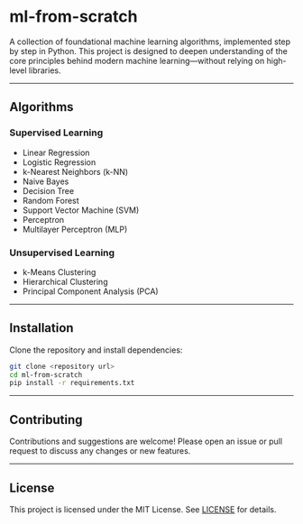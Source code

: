 # ml-from-scratch

A collection of foundational machine learning algorithms, implemented step by step in Python. This project is designed to deepen understanding of the core principles behind modern machine learning—without relying on high-level libraries.

---

## Algorithms

### Supervised Learning
- Linear Regression
- Logistic Regression
- k-Nearest Neighbors (k-NN)
- Naive Bayes
- Decision Tree
- Random Forest
- Support Vector Machine (SVM)
- Perceptron
- Multilayer Perceptron (MLP)

### Unsupervised Learning
- k-Means Clustering
- Hierarchical Clustering
- Principal Component Analysis (PCA)

---

## Installation

Clone the repository and install dependencies:

```bash
git clone <repository url>
cd ml-from-scratch
pip install -r requirements.txt
```

---

## Contributing

Contributions and suggestions are welcome! Please open an issue or pull request to discuss any changes or new features.

---

## License

This project is licensed under the MIT License. See [LICENSE](LICENSE) for details.
